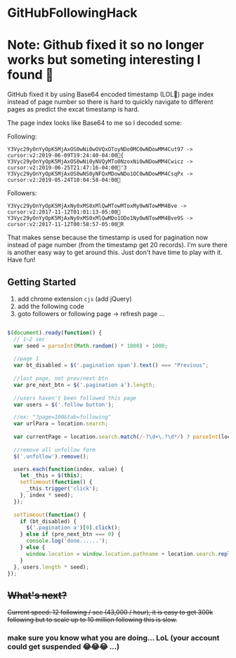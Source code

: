 # GitHubFollowingHack



# Note: Github fixed it so no longer works but someting interesting I found 🤣
GitHub fixed it by using Base64 encoded timestamp (LOL🤣) page index instead of page number so there is hard to quickly navigate to different pages as predict the excat timestamp is hard.

The page index looks like Base64 to me so I decoded some:

Following:
```
Y3Vyc29yOnYyOpK5MjAxOS0wNi0wOVQxOToyNDo0MC0wNDowMM4Cut97 -> cursor:v2:2019-06-09T19:24:40-04:00{
Y3Vyc29yOnYyOpK5MjAxOS0wNi0yNVQyMTo0NzoxNi0wNDowMM4Cwicz -> cursor:v2:2019-06-25T21:47:16-04:00'3
Y3Vyc29yOnYyOpK5MjAxOS0wNS0yNFQxMDowNDo1OC0wNDowMM4CsqPx -> cursor:v2:2019-05-24T10:04:58-04:00
```

Followers:
```
Y3Vyc29yOnYyOpK5MjAxNy0xMS0xMlQwMTowMToxMy0wNTowMM4Bve -> cursor:v2:2017-11-12T01:01:13-05:00
Y3Vyc29yOnYyOpK5MjAxNy0xMS0xMlQwMDo1ODo1Ny0wNTowMM4Bve9S -> cursor:v2:2017-11-12T00:58:57-05:00R
```

That makes sense because the timestamp is used for pagination now instead of page number (from the timestamp get 20 records).
I'm sure there is another easy way to get around this. Just don't have time to play with it.
Have fun!



## Getting Started

1. add chrome extension `cjs` (add jQuery)
2. add the following code
3. goto followers or following page -> refresh page ... 


```javascript

$(document).ready(function() {
  // 1~2 sec
  var seed = parseInt(Math.random() * 1000) + 1000;
  
  //page 1
  var bt_disabled = $('.pagination span').text() === "Previous";
  
  //last page, not prev/next btn
  var pre_next_btn = $('.pagination a').length;
  
  //users haven't been followed this page
  var users = $('.follow button');

  //ex: "?page=100&tab=following"
  var urlPara = location.search;
  
  var currentPage = location.search.match(/-?\d+\.?\d*/) ? parseInt(location.search.match(/-?\d+\.?\d*/)[0]) : 0;
  
  //remove all unfollow form
  $('.unfollow').remove();

  users.each(function(index, value) {
    let _this = $(this);
    setTimeout(function() {
      _this.trigger('click');
    }, index * seed);
  });
  
  setTimeout(function() {
    if (bt_disabled) {
      $('.pagination a')[0].click();
    } else if (pre_next_btn === 0) {
      console.log('done......');
    } else {
      window.location = window.location.pathname + location.search.replace(currentPage, currentPage + 1);
    }
  }, users.length * seed);
});


```

## ~~What's next?~~
~~Current speed: 12 following / sec (43,000 / hour), it is easy to get 300k following but to scale up to 10 million following this is slow.~~


### make sure you know what you are doing... LoL (your account could get suspended 😂😂😂 ...)
